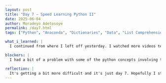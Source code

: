 ```yaml
---
layout: post
title: "Day 7 – Speed Learning Python II"
date: 2025-06-04
author: Moradeyo Adetosoye
permalink: /day7.html
tags: ["Python", "Anaconda", "Dictionaries", "Data", "List Comprehension", "Functions"]

what_i_learned: |
  I continued from where I left off yesterday. I watched more videos teaching me about Python, and now the videos are starting to get a bit more complicated. I spent a lot of time staring at the screen absentmindedly, but after a while I got the concepts. I learned how to make functions, lambdas, how to use for loops to make a list, how to import a data set, change the index, make a new column and add it to the set, and so much more. There were some stuff concerning text data i wasn't able to follow along with, but I'll get there eventually. 

blockers: |
  I had a bit of a problem with some of the python concepts involving text data sets, but I plan on going home to review it once more by myself.

reflection: |
  It's getting a bit more difficult and it's just day 7. Hopefully I start understanding a bit faster before I end up falling behind. I think I need to practice a lot more to get better, otherwise nothing much will change. My graduate and faculty mentor have been quite nice, but I wish there were regular tests or little activities they made us do to implement the things I'm learning, because that's usually what helps me learn faster. Overall though, it's not been too bad.
---
```

